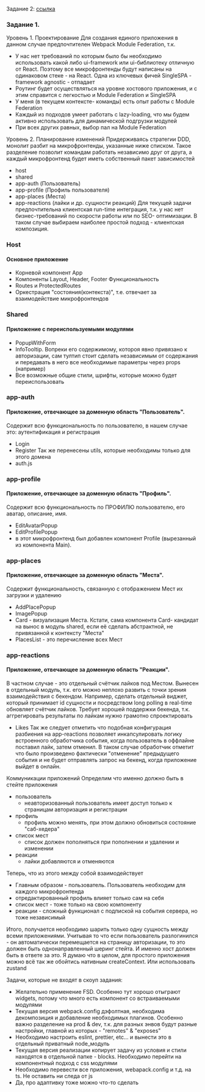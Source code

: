 Задание 2: [ссылка](https://app.diagrams.net/#G1Wzy88Lb42Vx5A7lgc5ZniYND1mROspan#%7B%22pageId%22%3A%22I4acyg7v4E1xQS31z4bg%22%7D)

### Задание 1.
Уровень 1. Проектирование
Для создания единого приложения в данном случае предпочтителен Webpack Module Federation, т.к.
- У нас нет требований по которым было бы необходимо использовать какой либо ui-framework или ui-библиотеку отличную от React. Поэтому все микрофронтенды будут написаны на одинаковом стеке - на React. Одна из ключевых фичей SingleSPA - framework agnostic - отпадает
- Роутинг будет осуществляться на уровне хостового приложения, и с этим справится с легкостью и Module Federation и SingleSPA
- У меня (в текущем контексте- команды) есть опыт работы с Module Federation
- Каждый из подходов умеет работать с lazy-loading, что мы будем активно использовать для динамической подгрузки модулей
- При всех других равных, выбор пал на Module Federation

Уровень 2. Планирование изменений
Придерживаясь стратегии DDD, монолит разбит на микрофронтенды, указанные ниже списком. Такое разделение позволит командам работать независимо друг от друга, а каждый микрофронтенд будет иметь собственный пакет зависимостей
- host
- shared
- app-auth (Пользователь)
- app-profile (Профиль пользователя)
- app-places (Места)
- app-reactions (лайки и др. сущности реакций)
  Для текущей задачи предпочтительна клиентская run-time интеграция, т.к. у нас нет бизнес-требований по скорости работы или по SEO- оптимизации. В таком случае выбираем наиболее простой подход - клиентская композиция.

### Host
####  Основное приложение
- Корневой компонент App
- Компоненты Layout, Header, Footer
  Функциональность
- Routes и ProtectedRoutes
- Оркестрация "состояния(контекста)", т.е. отвечает за взаимодействие микрофронтендов

### Shared
#### Приложение с переиспользуемыми модулями
- PopupWithForm
- InfoTooltip. Вопреки его содержимому, котороя явно привязано к авторизации, сам тултип стоит сделать независимым от содержания и передавать в него все необходимые параметры через props (например)
- Все возможные общие стили, шрифты, которые можно будет переиспользовать

### app-auth
#### Приложение, отвечающее за доменную область "Пользователь".
Содержит всю функциональность по пользователю, в нашем случае это: аутентификация и регистрация
- Login
- Register
  Так же перенесены utils, которые необходимы только для этого домена
- auth.js

### app-profile
#### Приложение, отвечающее за доменную область "Профиль".
Содержит всю функциональность по ПРОФИЛЮ пользователю, его аватар, описание, имя.
- EditAvatarPopup
- EditProfilePopup
- в этот микрофронтенд был добавлен компонент Profile (вырезанный из компонента Main).

### app-places
#### Приложение, отвечающее за доменную область "Места".
Содержит функциональность, связанную с отображением Мест их загрузки и удалению
- AddPlacePopup
- ImagePopup
- Card - визуализация Места. Кстати, сама компонента Card- кандидат на вынос в модуль shared, если её сделать абстрактной, не привязанной к контексту "Места"
- PlacesList - это перечисление всех Мест

### app-reactions
#### Приложение, отвечающее за доменную область "Реакции".
В частном случае - это отдельный счётчик лайков под Местом. Вынесен в отдельный модуль, т.к. его можно неплохо развить с точки зрения взаимодействия с бекендом. Например, сделать отдельный виджет, который принимает id сущности и посредством long polling в real-time обновляет счётчик лайков. Требует хорошей поддержки бекенда, т.к. аггрегировать результаты по лайкам нужно грамотно спроектировать
- Likes
  Так же следует отметить что подобная конфигурация разбиения на app-reactions позволяет инкапсулировать логику встроенного обработчика события, когда пользователь в оффлайне поставил лайк, затем отменил. В таком случае обработчик отметит что было произведено фактически "отменение" предыдущего события и не будет отправлять запрос на бекенд, когда приложение выйдет в онлайн.

Коммуникации приложений
Определим что именно должно быть в стейте приложения
- пользователь
  - неавторизованный пользователь имеет доступ только к страницам авторизация и регистрации
- профиль
  - профиль можно менять, при этом должно обновиться состояние "саб-хедера"
- список мест
  - список должен пополняться при пополнении и удалении и изменении
- реакции
  - лайки добавляются и отменяются

Теперь, что из этого между собой взаимодействует
- Главным образом - пользователь. Пользователь необходим для каждого микрофронтенда
- отредактированный профиль влияет только сам на себя
- список мест - тоже только на свою компоненту
- реакции - сложный функционал с подпиской на события сервера, но тоже независимый

Итого, получается необходимо шарить только одну сущность между всеми приложениями. Учитывая то что если пользователь разлогинился - он автоматически перемещается на страницу авторизации, то это должен быть однонаправленный шеринг стейта. И именно хост должен быть в ответе за это. Я думаю что в целом, для простого приложения можно всё так же обойтись нативным createContext. Или использовать zustand

Задачи, которые не входят в скоуп задания:
- Желательно применение FSD. Особенно тут хорошо отыграют widgets, потому что много есть компонент со встраиваемыми модулями
- Текущая версия webpack.config дэфолтная, необходима декомпозиция и добавление необходимых плагинов. Особенно важно разделение на prod & dev, т.к. для разных энвов будут разные настройки, главной из которых - "remotes" & "exposes"
- Необходимо настроить eslint, prettier, etc… и вынести это в отдельный приватный node_модуль
- Текущая версия реализации копирует задачу из условия и стили находятся в отдельной папке - blocks. Необходимо перейти на компонентный подход с css модулями
- Необходимо перевести все приложения, webapack.config и т.д. на ts. Не оставить ни следа от js
- Да, про адаптивку тоже можно что-то сделать